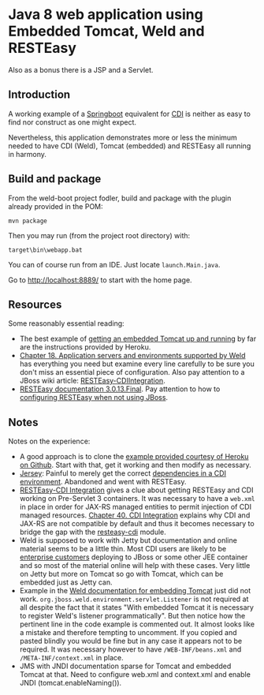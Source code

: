 # Java 8 web application using Embedded Tomcat, Weld and RESTEasy

Also as a bonus there is a JSP and a Servlet.

## Introduction

A working example of a [Springboot](https://spring.io/guides/gs/actuator-service/) equivalent for [CDI](http://www.cdi-spec.org/) is neither as easy to find nor construct as one might expect.

Nevertheless, this application demonstrates more or less the minimum needed to have CDI (Weld), Tomcat (embedded) and RESTEasy all running in harmony.

## Build and package

From the weld-boot project fodler, build and package with the plugin already provided in the POM:

`mvn package`

Then you may run (from the project root directory) with:

`target\bin\webapp.bat`

You can of course run from an IDE. Just locate `launch.Main.java`.

Go to [http://localhost:8889/](http://localhost:8889/) to start with the home page.

## Resources
Some reasonably essential reading:
- The best example of [getting an embedded Tomcat up and running](https://devcenter.heroku.com/articles/create-a-java-web-application-using-embedded-tomcat) by far are the instructions provided by Heroku. 
- [Chapter 18. Application servers and environments supported by Weld](https://docs.jboss.org/weld/reference/latest/en-US/html/environments.html) has everything you need but examine every line carefully to be sure you don't miss an essential piece of configuration. Also pay attention to a JBoss wiki article: [RESTEasy-CDIIntegration](https://developer.jboss.org/wiki/RESTEasy-CDIIntegration).
- [RESTEasy documentation 3.0.13.Final](https://docs.jboss.org/resteasy/docs/3.0.13.Final/userguide/html/). Pay attention to how to [configuring RESTEasy when not using JBoss](http://docs.jboss.org/resteasy/docs/3.0.13.Final/userguide/html_single/index.html#d4e113).

## Notes
Notes on the experience:
- A good approach is to clone the [example provided courtesy of Heroku on Github](https://github.com/heroku/devcenter-embedded-tomcat). Start with that, get it working and then modify as necessary.
- [Jersey](https://jersey.java.net/): Painful to merely get the correct [dependencies in a CDI environment](https://jersey.java.net/documentation/latest/cdi.support.html). Abandoned and went with RESTEasy.
- [RESTEasy-CDI Integration](https://developer.jboss.org/wiki/RESTEasy-CDIIntegration) gives a clue about getting RESTEasy and CDI working on Pre-Servlet 3 containers. It was necessary to have a `web.xml` in place in order for JAX-RS managed entities to permit injection of CDI managed resources. [Chapter 40. CDI Integration](https://docs.jboss.org/resteasy/docs/2.0.0.GA/userguide/html/CDI.html) explains why CDI and JAX-RS are not compatible by default and thus it becomes necessary to bridge the gap with the [resteasy-cdi](http://mvnrepository.com/artifact/org.jboss.resteasy/resteasy-cdi) module. 
- Weld is supposed to work with Jetty but documentation and online material seems to be a little thin. Most CDI users are likely to be [enterprise customers](https://en.wikipedia.org/wiki/Enterprise_software) deploying to JBoss or some other JEE container and so most of the material online will help with these cases. Very little on Jetty but more on Tomcat so go with Tomcat, which can be embedded just as Jetty can. 
- Example in the [Weld documentation for embedding Tomcat](https://docs.jboss.org/weld/reference/latest/en-US/html/environments.html#_embedded_tomcat) just did not work. `org.jboss.weld.environment.servlet.Listener` is not required at all despite the fact that it states "With embedded Tomcat it is necessary to register Weld's listener programmatically". But then notice how the pertinent line in the code example is commented out. It almost looks like a mistake and therefore tempting to uncomment. If you copied and pasted blindly you would be fine but in any case it appears not to be required. It was necessary however to have `/WEB-INF/beans.xml` and `/META-INF/context.xml` in place.
- JMS with JNDI documentation sparse for Tomcat and embedded Tomcat at that. Need to configure web.xml and context.xml and enable JNDI (tomcat.enableNaming()).